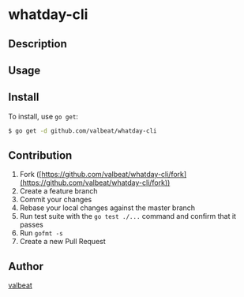 # whatday-cli



## Description

## Usage

## Install

To install, use `go get`:

```bash
$ go get -d github.com/valbeat/whatday-cli
```

## Contribution

1. Fork ([https://github.com/valbeat/whatday-cli/fork](https://github.com/valbeat/whatday-cli/fork))
1. Create a feature branch
1. Commit your changes
1. Rebase your local changes against the master branch
1. Run test suite with the `go test ./...` command and confirm that it passes
1. Run `gofmt -s`
1. Create a new Pull Request

## Author

[valbeat](https://github.com/valbeat)
